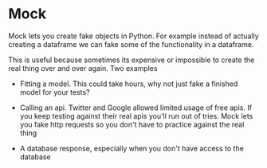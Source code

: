 # Mock
Mock lets you create fake objects in Python. For example
instead of actually creating a dataframe we can fake some of the functionality
in a dataframe.  

This is useful because sometimes its expensive or impossible to create the real thing
over and over again. Two examples

* Fitting a model. This could take hours, why not just fake a finished model for your tests?

* Calling an api. Twitter and Google allowed limited usage of free apis. If you keep testing
against their real apis you'll run out of tries. Mock lets you fake http requests so you
don't have to practice against the real thing

* A database response, especially when you don't have access to the database
